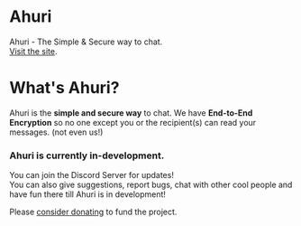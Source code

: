 # Ahuri
Ahuri - The Simple & Secure way to chat.
<br>
[Visit the site](http://18.169.99.65/).

# What's Ahuri?
Ahuri is the **simple and secure way** to chat. We have **End-to-End Encryption** so no one except you or the recipient(s) can read your messages. (not even us!)

### Ahuri is currently in-development.
You can join the Discord Server for updates!
<br>
You can also give suggestions, report bugs, chat with other cool people and have fun there till Ahuri is in development!

Please [consider donating](http://18.169.99.65/donate) to fund the project.